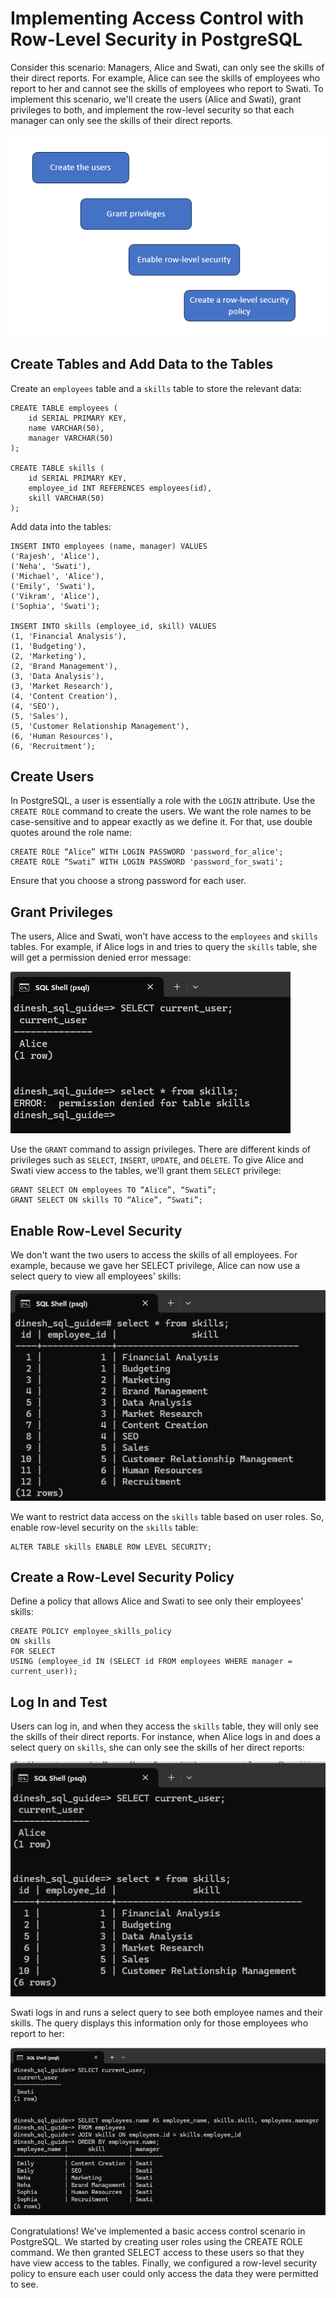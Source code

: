# Implementing Access Control with Row-Level Security in PostgreSQL
Consider this scenario: Managers, Alice and Swati, can only see the skills of their direct reports. For example, Alice can see the skills of employees who report to her and cannot see the skills of employees who report to Swati. To implement this scenario, we'll create the users (Alice and Swati), grant privileges to both, and implement the row-level security so that each manager can only see the skills of their direct reports.

![Create users, grant privileges, implement the row-level security](diagram_rls.png)

## Create Tables and Add Data to the Tables
Create an `employees` table and a `skills` table to store the relevant data:

```pgsql
CREATE TABLE employees (
    id SERIAL PRIMARY KEY,
    name VARCHAR(50),
    manager VARCHAR(50)
);

CREATE TABLE skills (
    id SERIAL PRIMARY KEY,
    employee_id INT REFERENCES employees(id),
    skill VARCHAR(50)
);
```

Add data into the tables:

```pgsql
INSERT INTO employees (name, manager) VALUES
('Rajesh', 'Alice'),
('Neha', 'Swati'),
('Michael', 'Alice'),
('Emily', 'Swati'),
('Vikram', 'Alice'),
('Sophia', 'Swati');	

INSERT INTO skills (employee_id, skill) VALUES
(1, 'Financial Analysis'),
(1, 'Budgeting'),
(2, 'Marketing'),
(2, 'Brand Management'),
(3, 'Data Analysis'),
(3, 'Market Research'),
(4, 'Content Creation'),
(4, 'SEO'),
(5, 'Sales'),
(5, 'Customer Relationship Management'),
(6, 'Human Resources'),
(6, 'Recruitment');
```

## Create Users
In PostgreSQL, a user is essentially a role with the `LOGIN` attribute. Use the `CREATE ROLE` command to create the users. We want the role names to be case-sensitive and to appear exactly as we define it. For that, use double quotes around the role name:

```pgsql
CREATE ROLE “Alice” WITH LOGIN PASSWORD 'password_for_alice'; 
CREATE ROLE “Swati” WITH LOGIN PASSWORD 'password_for_swati';
```

Ensure that you choose a strong password for each user.

## Grant Privileges
The users, Alice and Swati, won't have access to the `employees` and `skills` tables. For example, if Alice logs in and tries to query the `skills` table, she will get a permission denied error message:

![Permission denied for Alice](rolepriv1.png)

Use the `GRANT` command to assign privileges. There are different kinds of privileges such as `SELECT`, `INSERT`, `UPDATE`, and `DELETE`. To give Alice and Swati view access to the tables, we'll grant them `SELECT` privilege:

```pgsql
GRANT SELECT ON employees TO “Alice”, “Swati”;
GRANT SELECT ON skills TO “Alice”, “Swati”;
```

## Enable Row-Level Security
We don't want the two users to access the skills of all employees. For example, because we gave her SELECT privilege, Alice can now use a select query to view all employees' skills:

![Alice can see skills of all employees](rolepriv2.png)

We want to restrict data access on the `skills` table based on user roles. So, enable row-level security on the `skills` table:

```pgsql
ALTER TABLE skills ENABLE ROW LEVEL SECURITY;
```

## Create a Row-Level Security Policy
Define a policy that allows Alice and Swati to see only their employees' skills:

```pgsql
CREATE POLICY employee_skills_policy 
ON skills 
FOR SELECT 
USING (employee_id IN (SELECT id FROM employees WHERE manager = current_user));
```

## Log In and Test
Users can log in, and when they access the `skills` table, they will only see the skills of their direct reports. For instance, when Alice logs in and does a select query on `skills`, she can only see the skills of her direct reports:

![Alice can only see the skills of her direct reports](rolepriv3.png)

Swati logs in and runs a select query to see both employee names and their skills. The query displays this information only for those employees who report to her:

![Swati can only see the skills of her direct reports](rolepriv4.png)

Congratulations! We've implemented a basic access control scenario in PostgreSQL. We started by creating user roles using the CREATE ROLE command. We then granted SELECT access to these users so that they have view access to the tables. Finally, we configured a row-level security policy to ensure each user could only access the data they were permitted to see.